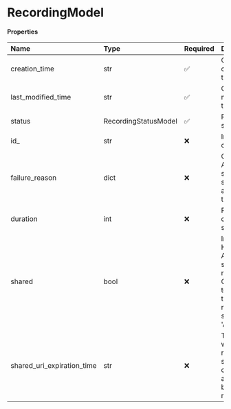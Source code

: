 # RecordingModel

**Properties**

| Name                       | Type                 | Required | Description                                                                                                      |
| :------------------------- | :------------------- | :------- | :--------------------------------------------------------------------------------------------------------------- |
| creation_time              | str                  | ✅       | Object creation time                                                                                             |
| last_modified_time         | str                  | ✅       | Object last modification time                                                                                    |
| status                     | RecordingStatusModel | ✅       | Recording status                                                                                                 |
| id\_                       | str                  | ❌       | Internal object ID                                                                                               |
| failure_reason             | dict                 | ❌       | Generalized API error structure suitable for any error type                                                      |
| duration                   | int                  | ❌       | Recording duration in seconds                                                                                    |
| shared                     | bool                 | ❌       | Indicates if Host or Admin has shared a recording. Can be set to true only then recording status is 'Available'. |
| shared_uri_expiration_time | str                  | ❌       | Time after which recording shared link cannot be accessed by recipients.                                         |

<!-- This file was generated by liblab | https://liblab.com/ -->
